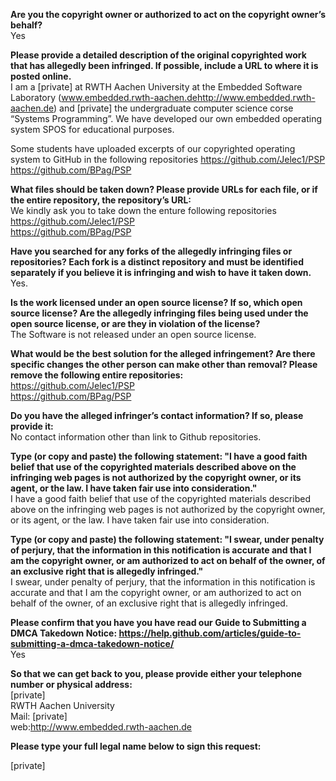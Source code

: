 
**Are you the copyright owner or authorized to act on the copyright owner’s behalf?**   
Yes 

**Please provide a detailed description of the original copyrighted work that has allegedly been infringed. If possible, include a URL to where it is posted online.**   
I am a [private] at RWTH Aachen University at the Embedded Software Laboratory (www.embedded.rwth-aachen.dehttp://www.embedded.rwth-aachen.de) and [private] the undergraduate computer science corse “Systems Programming”. We have developed our own embedded operating system SPOS for educational purposes. 

Some students have uploaded excerpts of our copyrighted operating system to GitHub in the following repositories 
https://github.com/Jelec1/PSP   
https://github.com/BPag/PSP   

**What files should be taken down? Please provide URLs for each file, or if the entire repository, the repository’s URL:**   
We kindly ask you to take down the enture following repositories   
https://github.com/Jelec1/PSP   
https://github.com/BPag/PSP   

**Have you searched for any forks of the allegedly infringing files or repositories? Each fork is a distinct repository and must be identified separately if you believe it is infringing and wish to have it taken down.**   
Yes. 

**Is the work licensed under an open source license? If so, which open source license? Are the allegedly infringing files being used under the open source license, or are they in violation of the license?**   
The Software is not released under an open source license. 

**What would be the best solution for the alleged infringement? Are there specific changes the other person can make other than removal? 
Please remove the following entire repositories:**   
https://github.com/Jelec1/PSP   
https://github.com/BPag/PSP   

**Do you have the alleged infringer’s contact information? If so, please provide it:**   
No contact information other than link to Github repositories. 

**Type (or copy and paste) the following statement: "I have a good faith belief that use of the copyrighted materials described above on the infringing web pages is not authorized by the copyright owner, or its agent, or the law. I have taken fair use into consideration."**   
I have a good faith belief that use of the copyrighted materials described above on the infringing web pages is not authorized by the copyright owner, or its agent, or the law. I have taken fair use into consideration. 

**Type (or copy and paste) the following statement: "I swear, under penalty of perjury, that the information in this notification is accurate and that I am the copyright owner, or am authorized to act on behalf of the owner, of an exclusive right that is allegedly infringed."**  
I swear, under penalty of perjury, that the information in this notification is accurate and that I am the copyright owner, or am authorized to act on behalf of the owner, of an exclusive right that is allegedly infringed. 

**Please confirm that you have you have read our Guide to Submitting a DMCA Takedown Notice: https://help.github.com/articles/guide-to-submitting-a-dmca-takedown-notice/**  
Yes 

**So that we can get back to you, please provide either your telephone number or physical address:**  
[private]  
RWTH Aachen University    
Mail: [private]    
web:http://www.embedded.rwth-aachen.de

**Please type your full legal name below to sign this request:**

[private]
